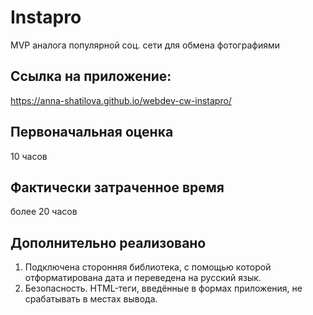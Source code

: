 # Instapro

MVP аналога популярной соц. сети для обмена фотографиями

## Ссылка на приложение:

https://anna-shatilova.github.io/webdev-cw-instapro/

## Первоначальная оценка

10 часов

## Фактически затраченное время

более 20 часов

## Дополнительно реализовано

1. Подключена сторонняя библиотека, с помощью которой отформатирована дата и переведена на русский язык.
2. Безопасность. HTML-теги, введённые в формах приложения, не срабатывать в местах вывода.

